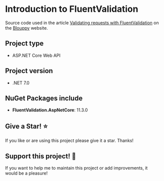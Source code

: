 # Introduction to FluentValidation

Source code used in the article [Validating requests with FluentValidation](https://www.blouppy.com/blog/2022-06-03-validating-requests-with-fluentvalidation/) on the [Blouppy](https://www.blouppy.com) website.

## Project type
- ASP.NET Core Web API

## Project version
- .NET 7.0

## NuGet Packages include
- **FluentValidation.AspNetCore**: 11.3.0

## Give a Star! :star:
If you like or are using this project please give it a star. Thanks!

## Support this project! :pray:
If you want to help me to maintain this project or add improvements, it would be a pleasure!